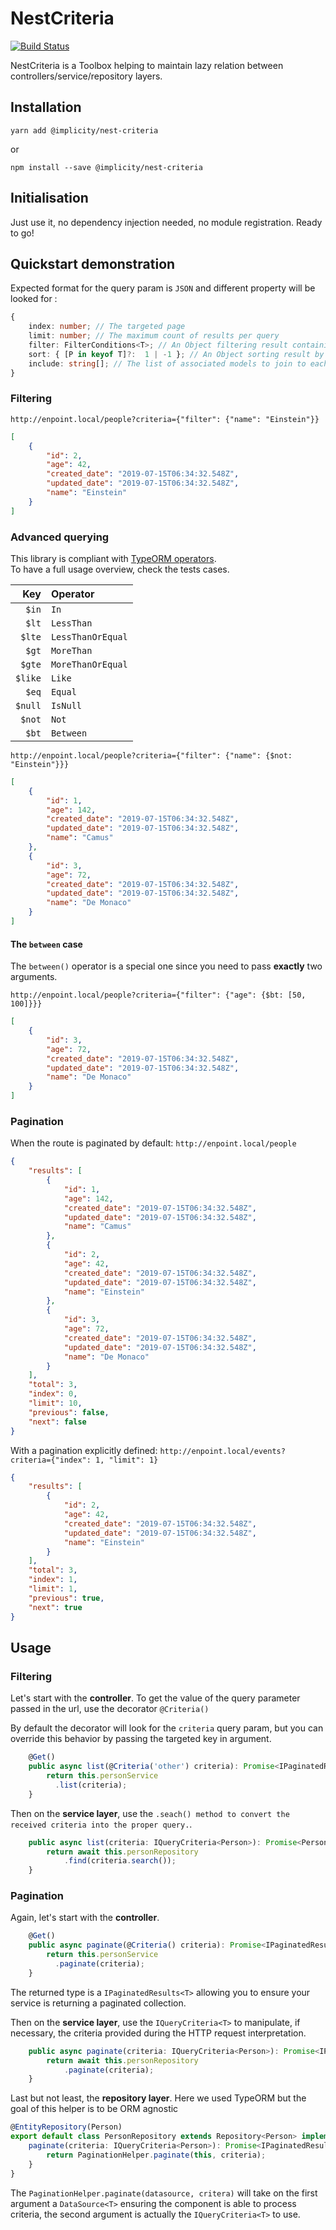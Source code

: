 # NestCriteria  

[![Build Status](https://travis-ci.org/implicity-healthcare/nest-criteria.svg?branch=master)](https://travis-ci.org/implicity-healthcare/nest-criteria)

NestCriteria is a Toolbox helping to maintain lazy relation between controllers/service/repository layers.

## Installation

```
yarn add @implicity/nest-criteria
```

or

```
npm install --save @implicity/nest-criteria
```

## Initialisation

Just use it, no dependency injection needed, no module registration. Ready to go!

## Quickstart demonstration
Expected format for the query param is `JSON` and different property will be looked for :
```typescript
{
    index: number; // The targeted page 
    limit: number; // The maximum count of results per query
    filter: FilterConditions<T>; // An Object filtering result containing specific properties
    sort: { [P in keyof T]?:  1 | -1 }; // An Object sorting result by specific properties
    include: string[]; // The list of associated models to join to each results.
}
```

### Filtering   
`http://enpoint.local/people?criteria={"filter": {"name": "Einstein"}}`
```json
[
    {
        "id": 2,
        "age": 42,
        "created_date": "2019-07-15T06:34:32.548Z",
        "updated_date": "2019-07-15T06:34:32.548Z",
        "name": "Einstein"       
    }
]
```

### Advanced querying
This library is compliant with [TypeORM operators](https://github.com/typeorm/typeorm/blob/master/docs/find-options.md#advanced-options).  
To have a full usage overview, check the tests cases.

| Key    | Operator           | 
|-------:|:-------------------|
| `$in`  |  `In`              |  
| `$lt`  |  `LessThan`        |
| `$lte` |  `LessThanOrEqual` |
| `$gt`  |  `MoreThan`        |
| `$gte` |  `MoreThanOrEqual` |
| `$like`|  `Like`            |
| `$eq`  |  `Equal`           |
| `$null`|  `IsNull`          |
| `$not` |  `Not`             |
| `$bt`  |  `Between`         |

`http://enpoint.local/people?criteria={"filter": {"name": {$not: "Einstein"}}}`
```json
[
    {
        "id": 1,
        "age": 142,
        "created_date": "2019-07-15T06:34:32.548Z",
        "updated_date": "2019-07-15T06:34:32.548Z",
        "name": "Camus"       
    },
    {
        "id": 3,
        "age": 72,
        "created_date": "2019-07-15T06:34:32.548Z",
        "updated_date": "2019-07-15T06:34:32.548Z",
        "name": "De Monaco"       
    }
]
```

#### The `between` case
The `between()` operator is a special one since you need to pass **exactly** two arguments.
  
`http://enpoint.local/people?criteria={"filter": {"age": {$bt: [50, 100]}}}`
```json
[
    {
        "id": 3,
        "age": 72,
        "created_date": "2019-07-15T06:34:32.548Z",
        "updated_date": "2019-07-15T06:34:32.548Z",
        "name": "De Monaco"       
    }
]
``` 

### Pagination 
When the route is paginated by default: `http://enpoint.local/people`
```json
{
    "results": [
        {
            "id": 1,
            "age": 142,
            "created_date": "2019-07-15T06:34:32.548Z",
            "updated_date": "2019-07-15T06:34:32.548Z",
            "name": "Camus"       
        },
        {
            "id": 2,
            "age": 42,
            "created_date": "2019-07-15T06:34:32.548Z",
            "updated_date": "2019-07-15T06:34:32.548Z",
            "name": "Einstein"       
        },
        {
            "id": 3,
            "age": 72,
            "created_date": "2019-07-15T06:34:32.548Z",
            "updated_date": "2019-07-15T06:34:32.548Z",
            "name": "De Monaco"       
        }
    ],
    "total": 3,
    "index": 0,
    "limit": 10,
    "previous": false,
    "next": false
}
```

With a pagination explicitly defined: `http://enpoint.local/events?criteria={"index": 1, "limit": 1}`
```json
{
    "results": [
        {
            "id": 2,
            "age": 42,
            "created_date": "2019-07-15T06:34:32.548Z",
            "updated_date": "2019-07-15T06:34:32.548Z",
            "name": "Einstein"       
        }
    ],
    "total": 3,
    "index": 1,
    "limit": 1,
    "previous": true,
    "next": true
}
```

## Usage 

### Filtering 
Let's start with the **controller**.
To get the value of the query parameter passed in the url, use the decorator `@Criteria()`

By default the decorator will look for the `criteria` query param, but you can override this behavior by passing the targeted key in argument.

```typescript
    @Get()
    public async list(@Criteria('other') criteria): Promise<IPaginatedResults<Person>> {
        return this.personService
          .list(criteria);
    }    
```


Then on the **service layer**, use the `.seach() method to convert the received criteria into the proper query.`.


```typescript
    public async list(criteria: IQueryCriteria<Person>): Promise<Person[]> {
        return await this.personRepository
            .find(criteria.search());
    }
```

### Pagination 
Again, let's start with the **controller**.

```typescript
    @Get()
    public async paginate(@Criteria() criteria): Promise<IPaginatedResults<Person>> {
        return this.personService
          .paginate(criteria);
    }    
```

The returned type is a `IPaginatedResults<T>` allowing you to ensure your service is returning a paginated collection.  

Then on the **service layer**, use the `IQueryCriteria<T>` to manipulate, if necessary, the criteria provided during the HTTP request interpretation.
```typescript
    public async paginate(criteria: IQueryCriteria<Person>): Promise<IPaginatedResults<Person>> {
        return await this.personRepository
            .paginate(criteria);
    }
```

Last but not least, the **repository layer**. Here we used TypeORM but the goal of this helper is to be ORM agnostic

```typescript
@EntityRepository(Person)
export default class PersonRepository extends Repository<Person> implements Datasource<Person>, IPaginateBehavior<Person> {
    paginate(criteria: IQueryCriteria<Person>): Promise<IPaginatedResults<Person>> {
        return PaginationHelper.paginate(this, criteria);
    }
}
``` 

The `PaginationHelper.paginate(datasource, critera)` will take on the first argument a `DataSource<T>` ensuring the component is able to process criteria,
the second argument is actually the `IQueryCriteria<T>` to use.
